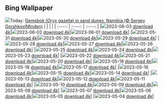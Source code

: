 ## Bing Wallpaper
![](./wallpaper/2023-06-03.jpg)Today: [Gemsbok (Oryx gazella) in sand dunes, Namibia (© Sergey Gorshkov/Minden)](./wallpaper/2023-06-03.jpg)
|      |      |      |
| :----: | :----: | :----: |
|![](./wallpaper/2023-06-03_sm.jpg)2023-06-03 [download 4k](./wallpaper/2023-06-03.jpg)|![](./wallpaper/2023-06-02_sm.jpg)2023-06-02 [download 4k](./wallpaper/2023-06-02.jpg)|![](./wallpaper/2023-06-01_sm.jpg)2023-06-01 [download 4k](./wallpaper/2023-06-01.jpg)|
|![](./wallpaper/2023-05-31_sm.jpg)2023-05-31 [download 4k](./wallpaper/2023-05-31.jpg)|![](./wallpaper/2023-05-30_sm.jpg)2023-05-30 [download 4k](./wallpaper/2023-05-30.jpg)|![](./wallpaper/2023-05-29_sm.jpg)2023-05-29 [download 4k](./wallpaper/2023-05-29.jpg)|
|![](./wallpaper/2023-05-28_sm.jpg)2023-05-28 [download 4k](./wallpaper/2023-05-28.jpg)|![](./wallpaper/2023-05-27_sm.jpg)2023-05-27 [download 4k](./wallpaper/2023-05-27.jpg)|![](./wallpaper/2023-05-26_sm.jpg)2023-05-26 [download 4k](./wallpaper/2023-05-26.jpg)|
|![](./wallpaper/2023-05-25_sm.jpg)2023-05-25 [download 4k](./wallpaper/2023-05-25.jpg)|![](./wallpaper/2023-05-24_sm.jpg)2023-05-24 [download 4k](./wallpaper/2023-05-24.jpg)|![](./wallpaper/2023-05-23_sm.jpg)2023-05-23 [download 4k](./wallpaper/2023-05-23.jpg)|
|![](./wallpaper/2023-05-22_sm.jpg)2023-05-22 [download 4k](./wallpaper/2023-05-22.jpg)|![](./wallpaper/2023-05-21_sm.jpg)2023-05-21 [download 4k](./wallpaper/2023-05-21.jpg)|![](./wallpaper/2023-05-20_sm.jpg)2023-05-20 [download 4k](./wallpaper/2023-05-20.jpg)|
|![](./wallpaper/2023-05-19_sm.jpg)2023-05-19 [download 4k](./wallpaper/2023-05-19.jpg)|![](./wallpaper/2023-05-18_sm.jpg)2023-05-18 [download 4k](./wallpaper/2023-05-18.jpg)|![](./wallpaper/2023-05-17_sm.jpg)2023-05-17 [download 4k](./wallpaper/2023-05-17.jpg)|
|![](./wallpaper/2023-05-16_sm.jpg)2023-05-16 [download 4k](./wallpaper/2023-05-16.jpg)|![](./wallpaper/2023-05-15_sm.jpg)2023-05-15 [download 4k](./wallpaper/2023-05-15.jpg)|![](./wallpaper/2023-05-14_sm.jpg)2023-05-14 [download 4k](./wallpaper/2023-05-14.jpg)|
|![](./wallpaper/2023-05-13_sm.jpg)2023-05-13 [download 4k](./wallpaper/2023-05-13.jpg)|![](./wallpaper/2023-05-12_sm.jpg)2023-05-12 [download 4k](./wallpaper/2023-05-12.jpg)|![](./wallpaper/2023-05-11_sm.jpg)2023-05-11 [download 4k](./wallpaper/2023-05-11.jpg)|
|![](./wallpaper/2023-05-10_sm.jpg)2023-05-10 [download 4k](./wallpaper/2023-05-10.jpg)|![](./wallpaper/2023-05-09_sm.jpg)2023-05-09 [download 4k](./wallpaper/2023-05-09.jpg)|![](./wallpaper/2023-05-08_sm.jpg)2023-05-08 [download 4k](./wallpaper/2023-05-08.jpg)|
|![](./wallpaper/2023-05-07_sm.jpg)2023-05-07 [download 4k](./wallpaper/2023-05-07.jpg)|![](./wallpaper/2023-05-06_sm.jpg)2023-05-06 [download 4k](./wallpaper/2023-05-06.jpg)|![](./wallpaper/2023-05-05_sm.jpg)2023-05-05 [download 4k](./wallpaper/2023-05-05.jpg)|
|![](./wallpaper/2023-05-04_sm.jpg)2023-05-04 [download 4k](./wallpaper/2023-05-04.jpg)|